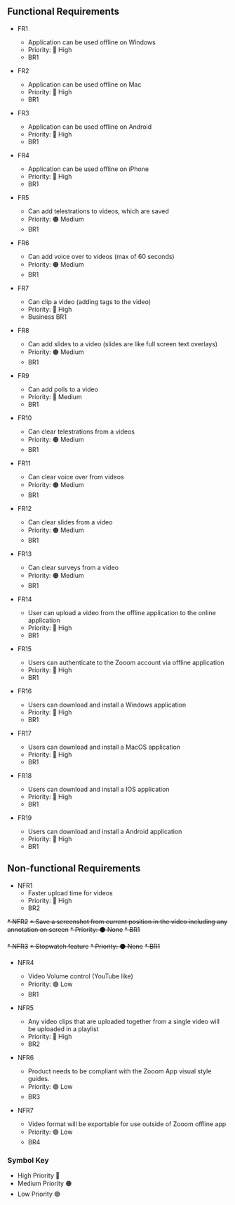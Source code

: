 ## Functional Requirements
* FR1
  * Application can be used offline on Windows
  * Priority: :red_circle: High
  * BR1
  
* FR2
  * Application can be used offline on Mac
  * Priority: :red_circle: High
  * BR1
  
* FR3
  * Application can be used offline on Android
  * Priority: :red_circle: High
  * BR1
  
* FR4
  * Application can be used offline on iPhone
  * Priority: :red_circle: High
  * BR1
  
* FR5
  * Can add telestrations to videos, which are saved
  * Priority: :orange_circle: Medium
  * BR1
  
* FR6
  * Can add voice over to videos (max of 60 seconds)
  * Priority: :orange_circle: Medium
  * BR1
  
* FR7
  * Can clip a video (adding tags to the video)
  * Priority: :red_circle: High
  * Business BR1
  
* FR8
  * Can add slides to a video (slides are like full screen text overlays)
  * Priority: :orange_circle: Medium
  * BR1
  
* FR9
  * Can add polls to a video
  * Priority: :red_circle: Medium
  * BR1
  
* FR10
  * Can clear telestrations from a videos
  * Priority: :orange_circle: Medium
  * BR1
  
* FR11
  * Can clear voice over from videos
  * Priority: :orange_circle: Medium
  * BR1
  
* FR12
  * Can clear slides from a video
  * Priority: :orange_circle: Medium
  * BR1
  
* FR13
  * Can clear surveys from a video
  * Priority: :orange_circle: Medium
  * BR1
  
* FR14
  * User can upload a video from the offline application to the online application
  * Priority: :red_circle: High
  * BR1
  
* FR15
  * Users can authenticate to the Zooom account via offline application
  * Priority: :red_circle: High
  * BR1
  
* FR16
  * Users can download and install a Windows application 
  * Priority: :red_circle: High
  * BR1
  
* FR17
  * Users can download and install a MacOS application 
  * Priority: :red_circle: High
  * BR1
  
* FR18
  * Users can download and install a IOS application 
  * Priority: :red_circle: High
  * BR1
 
* FR19
  * Users can download and install a Android application 
  * Priority: :red_circle: High
  * BR1

## Non-functional Requirements
* NFR1
  * Faster upload time for videos	
  * Priority: :red_circle: High
  * BR2

~~* NFR2~~
  ~~* Save a screenshot from current position in the video including any annotation on screen~~
  ~~* Priority: :black_circle: None~~
  ~~* BR1~~

~~* NFR3~~
  ~~* Stopwatch feature~~
  ~~* Priority: :black_circle: None~~
  ~~* BR1~~

* NFR4
  * Video Volume control (YouTube like)
  * Priority: :green_circle: Low
  * BR1

* NFR5
  * Any video clips that are uploaded together from a single video will be uploaded in a playlist	
  * Priority: :red_circle: High
  * BR2

* NFR6
  * Product needs to be compliant with the Zooom App visual style guides.
  * Priority: :green_circle: Low
  * BR3
  
* NFR7
  * Video format will be exportable for use outside of Zooom offline app
  * Priority: :green_circle: Low
  * BR4

### Symbol Key
* High Priority :red_circle:
* Medium Priority :orange_circle:
* Low Priority :green_circle:
